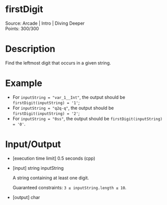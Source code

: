 # firstDigit
Source: Arcade | Intro | Diving Deeper <br>
Points: 300/300

# Description

Find the leftmost digit that occurs in a given string.

# Example

* For `inputString = "var_1__Int"`, the output should be
  `firstDigit(inputString) = '1'`;
* For `inputString = "q2q-q"`, the output should be
  `firstDigit(inputString) = '2'`;
* For `inputString = "0ss"`, the output should be
  `firstDigit(inputString) = '0'`.

# Input/Output

* [execution time limit] 0.5 seconds (cpp)

* [input] string inputString

  A string containing at least one digit.

  Guaranteed constraints:
  `3 ≤ inputString.length ≤ 10`.

* [output] char
